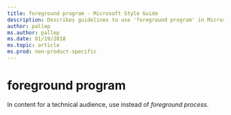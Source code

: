 ```yaml
---
title: foreground program - Microsoft Style Guide
description: Describes guidelines to use 'foreground program' in Microsoft documents. In content for a technical audience.
author: pallep
ms.author: pallep
ms.date: 01/19/2018
ms.topic: article
ms.prod: non-product-specific
---
```


# foreground program

In content for a technical audience, use instead of *foreground process*.
